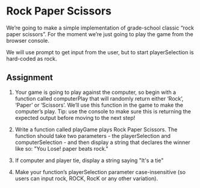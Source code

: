 # Rock Paper Scissors

We’re going to make a simple implementation of grade-school classic “rock paper scissors”. For the moment we’re just going to play the game from the browser console.

We will use prompt  to get input from the user, but to start playerSelection is hard-coded as rock.

## Assignment

1. Your game is going to play against the computer, so begin with a function called computerPlay that will randomly return either ‘Rock’, ‘Paper’ or ‘Scissors’. We’ll use this function in the game to make the computer’s play. Tip: use the console to make sure this is returning the expected output before moving to the next step!

2. Write a function called playGame plays Rock Paper Scissors. The function should take two parameters - the playerSelection and computerSelection - and then display a string that declares the winner like so: "You Lose! paper beats rock."

3. If computer and player tie, display a string saying "It's a tie"

4. Make your function’s playerSelection parameter case-insensitive (so users can input rock, ROCK, RocK or any other variation).
